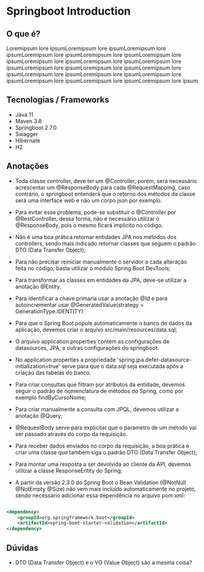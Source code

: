 # Springboot Introduction

## O que é?
Loremipsum lore ipsumLoremipsum lore ipsumLoremipsum lore ipsumLoremipsum lore ipsumLoremipsum lore ipsumLoremipsum lore ipsumLoremipsum lore ipsumLoremipsum lore ipsumLoremipsum lore ipsumLoremipsum lore ipsumLoremipsum lore ipsumLoremipsum lore ipsumLoremipsum lore ipsumLoremipsum lore ipsumLoremipsum lore ipsumLoremipsum lore ipsumLoremipsum lore ipsumLoremipsum lore ipsum

## Tecnologias / Frameworks
- Java 11
- Maven 3.8
- Springboot 2.7.0
- Swagger
- Hibernate
- H2

## Anotações
- Toda classe controller, deve ter um @Controller, porém, será necessário acrescentar um @ResponseBody para cada @RequestMapping, caso contrário, o springboot entenderá que o retorno dos métodos da classe será uma interface web e não um corpo json por exemplo. 
 
- Para evitar esse problema, pode-se substituir o @Controller por @RestController, dessa forma, não é necessário utilizar o @ResponseBody, pois o mesmo ficará implicito no código.


- Não é uma boa prática retornar entidades JPA nos métodos dos controllers, sendo mais indicado retornar classes que seguem o padrão DTO (Data Transfer Object);

- Para não precisar reiniciar manualmente o servidor a cada alteração feita no código, basta utilizar o módulo Spring Boot DevTools;

- Para transformar as classes em entidades da JPA, deve-se utilizar a anotação @Entity.
- Para identificar a chave primaria usar a anotação @Id e para autoincrementar usar @GeneratedValue(strategy = GenerationType.IDENTITY)

- Para que o Spring Boot popule automaticamente o banco de dados da aplicação, devemos criar o arquivo src/main/resources/data.sql;

- O arquivo application.properties contém as configurações de datasources, JPA, e outras configurações do springboot.

- No application.properties a propriedade 'spring.jpa.defer-datasource-initialization=true' serve para que o data.sql seja executada após a criação das tabelas do banco.
  
- Para criar consultas que filtram por atributos da entidade, devemos seguir o padrão de nomenclatura de métodos do Spring, como por exemplo findByCursoNome;

- Para criar manualmente a consulta com JPQL, devemos utilizar a anotação @Query;

- @RequestBody serve para explicitar que o parametro de um método vai ser passado através do corpo da requisição.
  
- Para receber dados enviados no corpo da requisição, a boa prática é criar uma classe que também siga o padrão DTO (Data Transfer Object);

- Para montar uma resposta a ser devolvida ao cliente da API, devemos utilizar a classe ResponseEntity do Spring;
  
- A partir da versão 2.3.0 do Spring Boot o Bean Validation (@NotNull @NotEmpty @Size) não vem mais incluído automaticamente no projeto, sendo necessário adicionar essa dependência no arquivo pom.xml:
```xml

<dependency>
    <groupId>org.springframework.boot</groupId>
    <artifactId>spring-boot-starter-validation</artifactId>
</dependency>

```
## Dúvidas
- DTO (Data Transfer Object) e o VO (Value Object) são a mesma coisa?